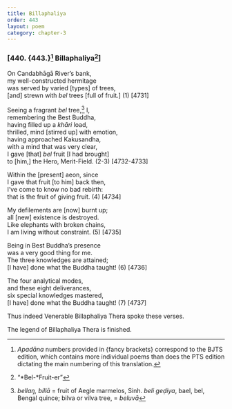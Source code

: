 ```yaml
---
title: Billaphaliya
order: 443
layout: poem
category: chapter-3
---
```


### \[440. {443.}[^1] Billaphaliya[^2]\]

On Candabhāgā River’s bank,  
my well-constructed hermitage  
was served by varied \[types\] of trees,  
\[and\] strewn with *bel* trees \[full of fruit.\] (1) \[4731\]

Seeing a fragrant *bel* tree,[^3] I,  
remembering the Best Buddha,  
having filled up a *khāri* load,  
thrilled, mind \[stirred up\] with emotion,  
having approached Kakusandha,  
with a mind that was very clear,  
I gave \[that\] *bel* fruit \[I had brought\]  
to \[him,\] the Hero, Merit-Field. (2-3) \[4732-4733\]

Within the \[present\] aeon, since  
I gave that fruit \[to him\] back then,  
I’ve come to know no bad rebirth:  
that is the fruit of giving fruit. (4) \[4734\]

My defilements are \[now\] burnt up;  
all \[new\] existence is destroyed.  
Like elephants with broken chains,  
I am living without constraint. (5) \[4735\]

Being in Best Buddha’s presence  
was a very good thing for me.  
The three knowledges are attained;  
\[I have\] done what the Buddha taught! (6) \[4736\]

The four analytical modes,  
and these eight deliverances,  
six special knowledges mastered,  
\[I have\] done what the Buddha taught! (7) \[4737\]

Thus indeed Venerable Billaphaliya Thera spoke these verses.

The legend of Billaphaliya Thera is finished.

[^1]: *Apadāna* numbers provided in {fancy brackets} correspond to the BJTS edition, which contains more individual poems than does the PTS edition dictating the main numbering of this translation.

[^2]: “*Bel-*Fruit-er”

[^3]: *bellaŋ, billā* = fruit of Aegle marmelos, Sinh. *beli geḍiya*, bael, bel, Bengal quince; bilva or vilva tree, = *beluvā*
